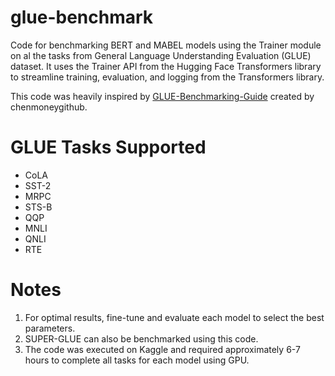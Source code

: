 # glue-benchmark
Code for benchmarking BERT and MABEL models using the Trainer module on al the tasks from General Language Understanding Evaluation (GLUE) dataset. It uses the Trainer API from the Hugging Face Transformers library to streamline training, evaluation, and logging from the Transformers library. 

This code was heavily inspired by [GLUE-Benchmarking-Guide](https://github.com/chenmoneygithub/GLUE-Benchmarking-Guide/blob/main/Benchmark_Your_Model_with_GLUE_Dataset.ipynb) created by chenmoneygithub.

# GLUE Tasks Supported
* CoLA
* SST-2
* MRPC
* STS-B
* QQP
* MNLI
* QNLI
* RTE

#  Notes
1. For optimal results, fine-tune and evaluate each model to select the best parameters.
2. SUPER-GLUE can also be benchmarked using this code.
3. The code was executed on Kaggle and required approximately 6-7 hours to complete all tasks for each model using GPU.

